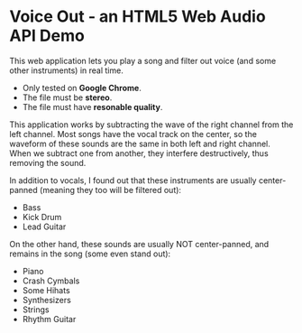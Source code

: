 
# Voice Out - an HTML5 Web Audio API Demo

This web application lets you play a song and filter out voice
(and some other instruments) in real time.

  * Only tested on __Google Chrome__.
  * The file must be __stereo__.
  * The file must have __resonable quality__.

This application works by subtracting the wave of the right channel
from the left channel.
Most songs have the vocal track on the center,
so the waveform of these sounds are the same in both left and right channel.
When we subtract one from another, they interfere destructively,
thus removing the sound.

In addition to vocals, I found out that these instruments are usually
center-panned (meaning they too will be filtered out):

  * Bass
  * Kick Drum
  * Lead Guitar

On the other hand, these sounds are usually NOT center-panned, and remains
in the song (some even stand out):

  * Piano
  * Crash Cymbals
  * Some Hihats
  * Synthesizers
  * Strings
  * Rhythm Guitar

